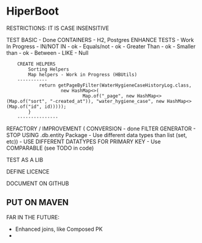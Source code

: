 # HiperBoot

RESTRICTIONS:
  IT IS CASE INSENSITIVE


TEST
    BASIC - Done
    CONTAINERS - H2, Postgres
    ENHANCE TESTS - Work In Progress
        - IN/NOT IN - ok
        - Equals/not -  ok
        - Greater Than - ok
        - Smaller than - ok
        - Between
        - LIKE
        - Null

        CREATE HELPERS
            Sorting Helpers
            Map helpers - Work in Progress (HBUtils)
        -----------
                return getPageByFilter(WaterHygieneCaseHistoryLog.class,
                        new HashMap<>(
                                Map.of("_page", new HashMap<>(Map.of("sort", "-created_at")), "water_hygiene_case", new HashMap<>(Map.of("id", id)))));
            }
        ---------------
REFACTORY / IMPROVEMENT (
    CONVERSION - done
    FILTER GENERATOR - 
    STOP USING .db.entity Package - 
    Use different data types than list (set, etc)) -
    USE DIFFERENT DATATYPES FOR PRIMARY KEY -
    Use COMPARABLE (see TODO in code)
    

TEST AS A LIB

DEFINE LICENCE

DOCUMENT ON GITHUB

PUT ON MAVEN
-------------------------
FAR IN THE FUTURE:
  - Enhanced joins, like Composed PK
  - 

